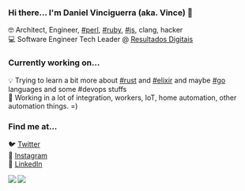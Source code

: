 ### Hi there... I'm Daniel Vinciguerra (aka. Vince) 👋

<!--
**dvinciguerra/dvinciguerra** is a ✨ _special_ ✨ repository because its `README.md` (this file) appears on your GitHub profile.

Here are some ideas to get you started:

- 🔭 I’m currently working on ...
- 🌱 I’m currently learning ...
- 👯 I’m looking to collaborate on ...
- 🤔 I’m looking for help with ...
- 💬 Ask me about ...
- 📫 How to reach me: ...
- 😄 Pronouns: ...
- ⚡ Fun fact: ...
-->

🤓 Architect, Engineer, [#perl](https://github.com/Perl/perl5), [#ruby](https://github.com/ruby/ruby), [#js](https://github.com/nodejs/node), clang, hacker <br>
💻 Software Engineer Tech Leader @ [Resultados Digitais](https://github.com/ResultadosDigitais)


### Currently working on...

💡 Trying to learn a bit more about [#rust](https://github.com/rust-lang/rust) and [#elixir](https://github.com/elixir-lang/elixir) and maybe [#go](https://github.com/golang/go) languages and some #devops stuffs <br>
🤖 Working in a lot of integration, workers, IoT, home automation, other automation things. =)


### Find me at... 

🐦 [Twitter](https://twitter.com/dvinciguerra) <br>
📸 [Instagram](https://instagram.com/danielvinciguerra) <br>
💼 [LinkedIn](https://www.linkedin.com/in/dvinciguerra) <br>
 

<a href="https://github.com/anuraghazra/github-readme-stats">
  <img align="left" src="https://github-readme-stats.vercel.app/api?username=dvinciguerra&count_private=true&show_icons=true&card_width=600&theme=buefy" />
</a>
<a href="https://github.com/anuraghazra/github-readme-stats">
  <img align="left" src="https://github-readme-stats.vercel.app/api/top-langs/?username=dvinciguerra&hide=css,html&theme=buefy" />
</a>
